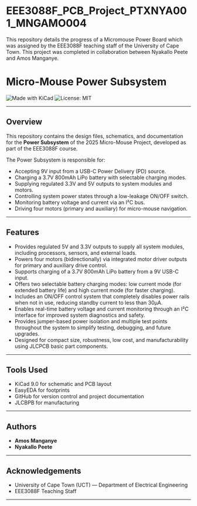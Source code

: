 # EEE3088F_PCB_Project_PTXNYA001_MNGAMO004
This repository details the progress of a Micromouse Power Board which was assigned by the EEE3088F teaching staff of the University of Cape Town. This project was completed in collaboration between Nyakallo Peete and Amos Manganye.
# Micro-Mouse Power Subsystem

![Made with KiCad](https://img.shields.io/badge/Made%20with-KiCad-blue)
![License: MIT](https://img.shields.io/badge/License-MIT-yellow.svg)

---

## Overview

This repository contains the design files, schematics, and documentation for the **Power Subsystem** of the 2025 Micro-Mouse Project, developed as part of the EEE3088F course.

The Power Subsystem is responsible for:
- Accepting 9V input from a USB-C Power Delivery (PD) source.
- Charging a 3.7V 800mAh LiPo battery with selectable charging modes.
- Supplying regulated 3.3V and 5V outputs to system modules and motors.
- Controlling system power states through a low-leakage ON/OFF switch.
- Monitoring battery voltage and current via an I²C bus.
- Driving four motors (primary and auxiliary) for micro-mouse navigation.

---

## Features

- Provides regulated 5V and 3.3V outputs to supply all system modules, including processors, sensors, and external loads.
- Powers four motors (bidirectionally) via integrated motor driver outputs for primary and auxiliary drive control.
- Supports charging of a 3.7V 800mAh LiPo battery from a 9V USB-C input.
- Offers two selectable battery charging modes: low current mode (for extended battery life) and high current mode (for faster charging).
- Includes an ON/OFF control system that completely disables power rails when not in use, reducing standby current to less than 30μA.
- Enables real-time battery voltage and current monitoring through an I²C interface for improved system diagnostics and safety.
- Provides jumper-based power isolation and multiple test points throughout the system to simplify testing, debugging, and future upgrades.
- Designed for compact size, robustness, low cost, and manufacturability using JLCPCB basic part components.

---

## Tools Used

- KiCad 9.0 for schematic and PCB layout
- EasyEDA for footprints
- GitHub for version control and project documentation
- JLCBPB for manufacturing

---

## Authors

- **Amos Manganye**
- **Nyakallo Peete**

---

## Acknowledgements

- University of Cape Town (UCT) — Department of Electrical Engineering
- EEE3088F Teaching Staff

---

